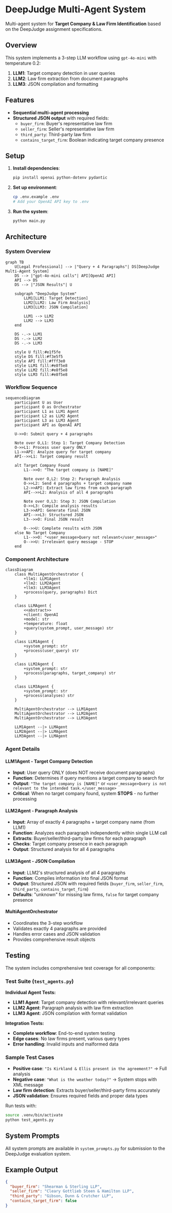 # DeepJudge Multi-Agent System

Multi-agent system for **Target Company & Law Firm Identification** based on the DeepJudge assignment specifications.

## Overview

This system implements a 3-step LLM workflow using `gpt-4o-mini` with temperature 0.2:

1. **LLM1**: Target company detection in user queries
2. **LLM2**: Law firm extraction from document paragraphs  
3. **LLM3**: JSON compilation and formatting

## Features

- **Sequential multi-agent processing**
- **Structured JSON output** with required fields:
  - `buyer_firm`: Buyer's representative law firm
  - `seller_firm`: Seller's representative law firm  
  - `third_party`: Third-party law firm
  - `contains_target_firm`: Boolean indicating target company presence

## Setup

1. **Install dependencies**:
   ```bash
   pip install openai python-dotenv pydantic
   ```

2. **Set up environment**:
   ```bash
   cp .env.example .env
   # Add your OpenAI API key to .env
   ```

3. **Run the system**:
   ```bash
   python main.py
   ```

## Architecture

### System Overview

```mermaid
graph TB
    U[Legal Professional] --> |"Query + 4 Paragraphs"| DS[DeepJudge Multi-Agent System]
    DS --> |"gpt-4o-mini calls"| API[OpenAI API]
    API --> DS
    DS --> |"JSON Results"| U
    
    subgraph "DeepJudge System"
        LLM1[LLM1: Target Detection]
        LLM2[LLM2: Law Firm Analysis]  
        LLM3[LLM3: JSON Compilation]
        
        LLM1 --> LLM2
        LLM2 --> LLM3
    end
    
    DS -.-> LLM1
    DS -.-> LLM2
    DS -.-> LLM3
    
    style U fill:#e1f5fe
    style DS fill:#f3e5f5
    style API fill:#fff3e0
    style LLM1 fill:#e8f5e8
    style LLM2 fill:#e8f5e8
    style LLM3 fill:#e8f5e8
```

### Workflow Sequence

```mermaid
sequenceDiagram
    participant U as User
    participant O as Orchestrator
    participant L1 as LLM1 Agent
    participant L2 as LLM2 Agent
    participant L3 as LLM3 Agent
    participant API as OpenAI API
    
    U->>O: Submit query + 4 paragraphs
    
    Note over O,L1: Step 1: Target Company Detection
    O->>L1: Process user query ONLY
    L1->>API: Analyze query for target company
    API-->>L1: Target company result
    
    alt Target Company Found
        L1-->>O: "The target company is [NAME]"
        
        Note over O,L2: Step 2: Paragraph Analysis
        O->>L2: Send 4 paragraphs + target company name
        L2->>API: Extract law firms from each paragraph
        API-->>L2: Analysis of all 4 paragraphs
        
        Note over O,L3: Step 3: JSON Compilation
        O->>L3: Compile analysis results
        L3->>API: Generate final JSON
        API-->>L3: Structured JSON
        L3-->>O: Final JSON result
        
        O-->>U: Complete results with JSON
    else No Target Company
        L1-->>O: "<user_message>Query not relevant</user_message>"
        O-->>U: Irrelevant query message - STOP
    end
```

### Component Architecture

```mermaid
classDiagram
    class MultiAgentOrchestrator {
        +llm1: LLM1Agent
        +llm2: LLM2Agent  
        +llm3: LLM3Agent
        +process(query, paragraphs) Dict
    }
    
    class LLMAgent {
        <<abstract>>
        +client: OpenAI
        +model: str
        +temperature: float
        +query(system_prompt, user_message) str
    }
    
    class LLM1Agent {
        +system_prompt: str
        +process(user_query) str
    }
    
    class LLM2Agent {
        +system_prompt: str
        +process(paragraphs, target_company) str
    }
    
    class LLM3Agent {
        +system_prompt: str
        +process(analyses) str
    }
    
    MultiAgentOrchestrator --> LLM1Agent
    MultiAgentOrchestrator --> LLM2Agent
    MultiAgentOrchestrator --> LLM3Agent
    
    LLM1Agent --|> LLMAgent
    LLM2Agent --|> LLMAgent
    LLM3Agent --|> LLMAgent
```

### Agent Details

#### LLM1Agent - Target Company Detection
- **Input**: User query ONLY (does NOT receive document paragraphs)
- **Function**: Determines if query mentions a target company to search for
- **Output**: `"The target company is [NAME]"` or `<user_message>Query is not relevant to the intended task.</user_message>`
- **Critical**: When no target company found, system **STOPS** - no further processing

#### LLM2Agent - Paragraph Analysis  
- **Input**: Array of exactly 4 paragraphs + target company name (from LLM1)
- **Function**: Analyzes each paragraph independently within single LLM call
- **Extracts**: Buyer/seller/third-party law firms for each paragraph
- **Checks**: Target company presence in each paragraph
- **Output**: Structured analysis for all 4 paragraphs

#### LLM3Agent - JSON Compilation
- **Input**: LLM2's structured analysis of all 4 paragraphs
- **Function**: Compiles information into final JSON format
- **Output**: Structured JSON with required fields (`buyer_firm`, `seller_firm`, `third_party`, `contains_target_firm`)
- **Defaults**: "unknown" for missing law firms, `false` for target company presence

#### MultiAgentOrchestrator
- Coordinates the 3-step workflow
- Validates exactly 4 paragraphs are provided
- Handles error cases and JSON validation
- Provides comprehensive result objects

## Testing

The system includes comprehensive test coverage for all components:

### Test Suite (`test_agents.py`)

**Individual Agent Tests:**
- **LLM1 Agent**: Target company detection with relevant/irrelevant queries
- **LLM2 Agent**: Paragraph analysis with law firm extraction
- **LLM3 Agent**: JSON compilation with format validation

**Integration Tests:**
- **Complete workflow**: End-to-end system testing
- **Edge cases**: No law firms present, various query types
- **Error handling**: Invalid inputs and malformed data

### Sample Test Cases

- **Positive case**: `"Is Kirkland & Ellis present in the agreement?"` → Full analysis
- **Negative case**: `"What is the weather today?"` → System stops with XML message  
- **Law firm detection**: Extracts buyer/seller/third-party firms accurately
- **JSON validation**: Ensures required fields and proper data types

Run tests with:
```bash
source .venv/bin/activate
python test_agents.py
```

## System Prompts

All system prompts are available in `system_prompts.py` for submission to the DeepJudge evaluation system.

## Example Output

```json
{
  "buyer_firm": "Shearman & Sterling LLP",
  "seller_firm": "Cleary Gottlieb Steen & Hamilton LLP", 
  "third_party": "Gibson, Dunn & Crutcher LLP",
  "contains_target_firm": false
}
```
